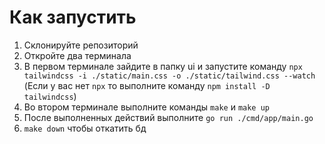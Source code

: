 # Как запустить

1. Склонируйте репозиторий
2. Откройте два терминала 
3. В первом терминале зайдите в папку ui и запустите команду `npx tailwindcss -i ./static/main.css -o ./static/tailwind.css --watch` (Если у вас нет `npx` то выполните команду `npm install -D tailwindcss`) 
4. Во втором терминале выполните команды `make` и `make up`
5. После выполненных действий выполните `go run ./cmd/app/main.go`
6. `make down` чтобы откатить бд

